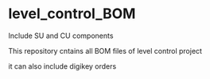 level_control_BOM
=================

Include SU and CU components

This repository cntains all BOM files of level control project

it can also include digikey orders
